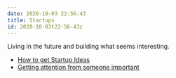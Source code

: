 ```yaml
---
date: 2020-10-03 22:56:43
title: Startups
id: 2020-10-03t22-56-43z
---
```


Living in the future and building what seems interesting.

- [How to get Startup Ideas](./2020-10-03t19-44-59z.md)
- [Getting attention from someone important](./2020-10-03t14-21-10z.md)
